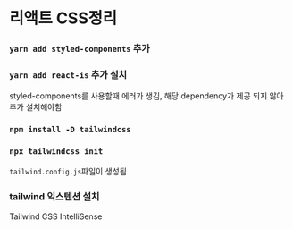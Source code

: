 # 리액트 CSS정리

### `yarn add styled-components` 추가

### `yarn add react-is` 추가 설치

styled-components를 사용할때 에러가 생김, 해당 dependency가 제공 되지 않아 추가 설치해야함

### `npm install -D tailwindcss`

### `npx tailwindcss init`

`tailwind.config.js`파일이 생성됨

### tailwind 익스텐션 설치

Tailwind CSS IntelliSense
